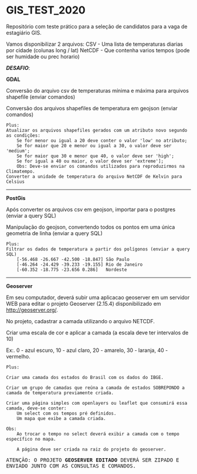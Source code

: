 # GIS_TEST_2020
Repositório com teste prático para a seleção de candidatos para a vaga de estagiário GIS.

Vamos disponibilizar 2 arquivos:
	CSV - Uma lista de temperaturas diarias por cidade (colunas long / lat)
	NetCDF - Que contenha varios tempos (pode ser humidade ou prec horario)

***DESAFIO***:

**GDAL**

Conversão do arquivo csv de temperaturas mínima e máxima para arquivos shapefile (enviar comandos)

Conversão dos arquivos shapefiles de temperatura em geojson (enviar comandos)

	Plus: 
	Atualizar os arquivos shapefiles gerados com um atributo novo segundo as condições:
		Se for menor ou igual a 20 deve conter o valor 'low' no atributo;
		Se for maior que 20 e menor ou igual a 30, o valor deve ser 'medium';
		Se for maior que 30 e menor que 40, o valor deve ser 'high';
		Se for igual a 40 ou maior, o valor deve ser 'extreme'];
		Obs: Deve-se enviar os comandos utilizados para reproduzirmos na Climatempo.
	Converter a unidade de temperatura do arquivo NetCDF de Kelvin para Celsius 
---
**PostGis**

Após converter os arquivos csv em geojson, importar para o postgres (enviar a query SQL)

Manipulação do geojson, convertendo todos os pontos em uma única geometria de linha (enviar a query SQL)

	Plus:
	Filtrar os dados de temperatura a partir dos polígonos (enviar a query SQL)
		[-56.468 -26.667 -42.500 -18.847] São Paulo 
		[-46.264 -24.429 -39.233 -19.155] Rio de Janeiro
		[-60.352 -18.775 -23.656 0.286]   Nordeste 
	
---
**Geoserver**

Em seu computador, deverá subir uma aplicacao geoserver em um servidor WEB para editar o projeto Geoserver (2.15.4) disponibilizado em http://geoserver.org/.

No projeto, cadastrar a camada utilizando o arquivo NETCDF.

Criar uma escala de cor e aplicar a camada (a escala deve ter intervalos de 10)

Ex:. 0 - azul escuro, 10 - azul claro, 20 - amarelo, 30 - laranja, 40 -vermelho.


	Plus:

	Criar uma camada dos estados do Brasil com os dados do IBGE.
	
	Criar um grupo de camadas que reúna a camada de estados SOBREPONDO a camada de temperatura previamente criada.

	Criar uma página simples com openlayers ou leaflet que consumirá essa camada, deve-se conter:
		Um select com os tempos pré definidos.
		Um mapa que exibe a camada criada.

	Obs:
		Ao trocar o tempo no select deverá exibir a camada com o tempo específico no mapa.

		A página deve ser criada na raiz do projeto do geoserver.



 <kbd>ATENÇÃO: O PROJETO **GEOSERVER EDITADO** DEVERÁ SER ZIPADO E ENVIADO JUNTO COM AS CONSULTAS E COMANDOS.</kbd>
